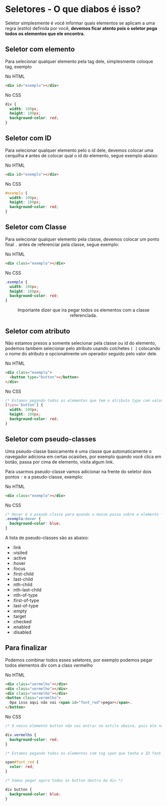 # Seletores - O que diabos é isso?

Seletor simplesmente é você informar quais elementos se aplicam a uma regra (estilo) definida por você, **devemos ficar atento pois o seletor pega todos os elementos que ele encontra.**

## Seletor com elemento

Para selecionar qualquer elemento pela tag dele, simplesmente coloque tag, exemplo

No HTML

```html
<div id="exemplo"></div>
```

No CSS

```css
div {
  width: 100px;
  height: 100px;
  background-color: red;
}
```

## Seletor com ID

Para selecionar qualquer elemento pelo o id dele, devemos colocar uma cerquilha `#` antes de colocar qual o id do elemento, segue exemplo abaixo:

No HTML

```html
<div id="exemplo"></div>
```

No CSS

```css
#exemplo {
  width: 100px;
  height: 100px;
  background-color: red;
}
```

## Seletor com Classe

Para selecionar qualquer elemento pela classe, devemos colocar um ponto final `.` antes de referenciar pela classe, segue exemplo:

No HTML

```html
<div class="exemplo"></div>
```

No CSS

```css
.exemplo {
  width: 100px;
  height: 100px;
  background-color: red;
}
```

<p align="center">
    Importante dizer que ira pegar todos os elementos com a classe referenciada.
</p>

## Seletor com atributo

Não estamos presos a somente selecionar pela classe ou id do elemento, podemos tambem selecionar pelo atributo usando colchetes `[ ]` colocando o nome do atributo e opcionalmente um operador seguido pelo valor dele.

No HTML

```html
<div class="exemplo">
  <button type="button"></button>
</div>
```

No CSS

```css
/* Estamos pegando todos os elementos que tem o atributo type com valor "button" */
[type='button'] {
  width: 100px;
  height: 100px;
  background-color: red;
}
```

## Seletor com pseudo-classes

Uma pseudo-classe basicamente é uma classe que automaticamente o navegador adiciona em certas ocasiões, por exemplo quando você clica em botão, passa por cima de elemento, visita algum link.

Para usarmos pseudo-classe vamos adicionar na frente do seletor dois pontos `:` e a pseudo-classe, exemplo:

No HTML

```html
<div class="exemplo"></div>
```

No CSS

```css
/* Hover é a pseudo classe para quando a mouse passa sobre o elemento */
.exemplo:hover {
  background-color: blue;
}
```

A lista de pseudo-classes são as abaixo:

- :link
- :visited
- :active
- :hover
- :focus
- :first-child
- :last-child
- :nth-child
- :nth-last-child
- :nth-of-type
- :first-of-type
- :last-of-type
- :empty
- :target
- :checked
- :enabled
- :disabled

## Para finalizar

Podemos combinar todos esses seletores, por exemplo podemos pegar todos elementos div com a class vermelho

No HTML

```html
<div class="vermelho"></div>
<div class="vermelho"></div>
<div class="vermelho"></div>
<button class="vermelho">
  Opa isso aqui não vai <span id="font_red">pegar</span>.
</button>
```

No CSS

```css
/* O nosso elemento button não vai entrar no estilo abaixo, pois ele não é uma div */

div.vermelho {
  background-color: red;
}

/* Estamos pegando todos os elementos com tag span que tenha a ID font_red */

span#font_red {
  color: red;
}

/* Vamos pegar agora todos os button dentro da div */

div button {
  background-color: blue;
}
```
